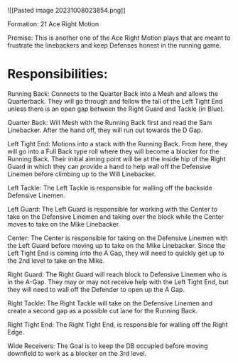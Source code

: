![[Pasted image 20231008023854.png]]



Formation:
21 Ace Right Motion

Premise:
This is another one of the Ace Right Motion plays that are meant to frustrate the linebackers and keep Defenses honest in the running game. 

# Responsibilities:

Running Back:
Connects to the Quarter Back into a Mesh and allows the Quarterback. They will go through and follow the tail of the Left Tight End unless there is an open gap between the Right Guard and Tackle (in Blue). 


Quarter Back:
Will Mesh with the Running Back first and read the Sam Linebacker. After the hand off, they will run out towards the D Gap. 


Left Tight End:
Motions into a stack with the Running Back. From here, they will go into a Full Back type roll where they will become a blocker for the Running Back. Their initial aiming point will be at the inside hip of the Right Guard in which they can provide a hand to help wall off the Defensive Linemen before climbing up to the Will Linebacker.

Left Tackle:
The Left Tackle is responsible for walling off the backside Defensive Linemen. 

Left Guard:
The Left Guard is responsible for working with the Center to take on the Defensive Linemen and taking over the block while the Center moves to take on the Mike Linebacker.

Center:
The Center is responsible for taking on the Defensive Linemen with the Left Guard before moving up to take on the Mike Linebacker. Since the Left Tight End is coming into the A Gap, they will need to quickly get up to the 2nd level to take on the Mike. 

Right Guard:
The Right Guard will reach block to Defensive Linemen who is in the A-Gap. They may or may not receive help with the Left Tight End, but they will need to wall off the Defender to open up the A Gap. 

Right Tackle:
The Right Tackle will take on the Defensive Linemen and create a second gap as a possible cut lane for the Running Back. 

Right Tight End:
The Right Tight End, is responsible for walling off the Right Edge. 

Wide Receivers:
The Goal is to keep the DB occupied before moving downfield to work as a blocker on the 3rd level. 